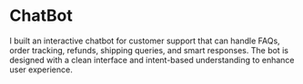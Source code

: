 # ChatBot
I built an interactive chatbot for customer support that can handle FAQs, order tracking, refunds, shipping queries, and smart responses. The bot is designed with a clean interface and intent-based understanding to enhance user experience.
